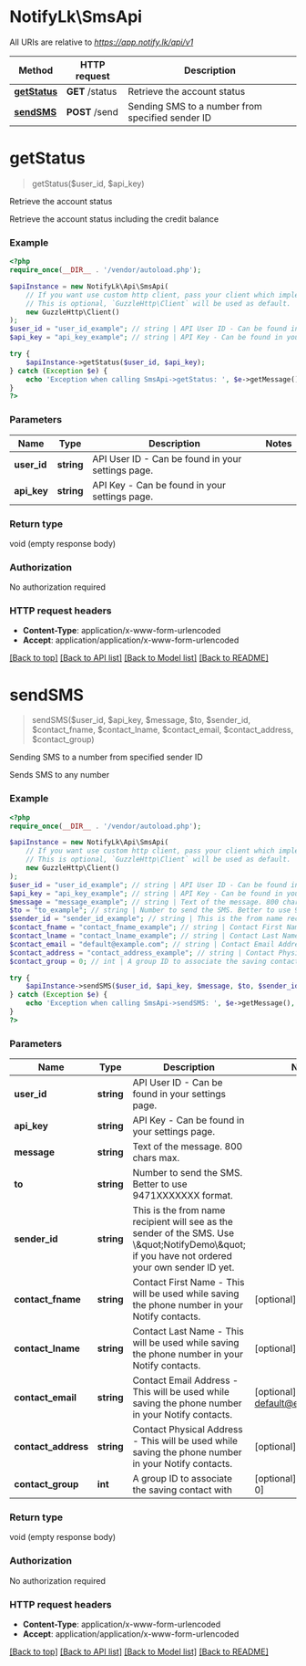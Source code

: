 # NotifyLk\SmsApi

All URIs are relative to *https://app.notify.lk/api/v1*

Method | HTTP request | Description
------------- | ------------- | -------------
[**getStatus**](SmsApi.md#getStatus) | **GET** /status | Retrieve the account status
[**sendSMS**](SmsApi.md#sendSMS) | **POST** /send | Sending SMS to a number from specified sender ID


# **getStatus**
> getStatus($user_id, $api_key)

Retrieve the account status

Retrieve the account status including the credit balance

### Example
```php
<?php
require_once(__DIR__ . '/vendor/autoload.php');

$apiInstance = new NotifyLk\Api\SmsApi(
    // If you want use custom http client, pass your client which implements `GuzzleHttp\ClientInterface`.
    // This is optional, `GuzzleHttp\Client` will be used as default.
    new GuzzleHttp\Client()
);
$user_id = "user_id_example"; // string | API User ID - Can be found in your settings page.
$api_key = "api_key_example"; // string | API Key - Can be found in your settings page.

try {
    $apiInstance->getStatus($user_id, $api_key);
} catch (Exception $e) {
    echo 'Exception when calling SmsApi->getStatus: ', $e->getMessage(), PHP_EOL;
}
?>
```

### Parameters

Name | Type | Description  | Notes
------------- | ------------- | ------------- | -------------
 **user_id** | **string**| API User ID - Can be found in your settings page. |
 **api_key** | **string**| API Key - Can be found in your settings page. |

### Return type

void (empty response body)

### Authorization

No authorization required

### HTTP request headers

 - **Content-Type**: application/x-www-form-urlencoded
 - **Accept**: application/application/x-www-form-urlencoded

[[Back to top]](#) [[Back to API list]](../../README.md#documentation-for-api-endpoints) [[Back to Model list]](../../README.md#documentation-for-models) [[Back to README]](../../README.md)

# **sendSMS**
> sendSMS($user_id, $api_key, $message, $to, $sender_id, $contact_fname, $contact_lname, $contact_email, $contact_address, $contact_group)

Sending SMS to a number from specified sender ID

Sends SMS to any number

### Example
```php
<?php
require_once(__DIR__ . '/vendor/autoload.php');

$apiInstance = new NotifyLk\Api\SmsApi(
    // If you want use custom http client, pass your client which implements `GuzzleHttp\ClientInterface`.
    // This is optional, `GuzzleHttp\Client` will be used as default.
    new GuzzleHttp\Client()
);
$user_id = "user_id_example"; // string | API User ID - Can be found in your settings page.
$api_key = "api_key_example"; // string | API Key - Can be found in your settings page.
$message = "message_example"; // string | Text of the message. 800 chars max.
$to = "to_example"; // string | Number to send the SMS. Better to use 9471XXXXXXX format.
$sender_id = "sender_id_example"; // string | This is the from name recipient will see as the sender of the SMS. Use \\\"NotifyDemo\\\" if you have not ordered your own sender ID yet.
$contact_fname = "contact_fname_example"; // string | Contact First Name - This will be used while saving the phone number in your Notify contacts.
$contact_lname = "contact_lname_example"; // string | Contact Last Name - This will be used while saving the phone number in your Notify contacts.
$contact_email = "default@example.com"; // string | Contact Email Address - This will be used while saving the phone number in your Notify contacts.
$contact_address = "contact_address_example"; // string | Contact Physical Address - This will be used while saving the phone number in your Notify contacts.
$contact_group = 0; // int | A group ID to associate the saving contact with

try {
    $apiInstance->sendSMS($user_id, $api_key, $message, $to, $sender_id, $contact_fname, $contact_lname, $contact_email, $contact_address, $contact_group);
} catch (Exception $e) {
    echo 'Exception when calling SmsApi->sendSMS: ', $e->getMessage(), PHP_EOL;
}
?>
```

### Parameters

Name | Type | Description  | Notes
------------- | ------------- | ------------- | -------------
 **user_id** | **string**| API User ID - Can be found in your settings page. |
 **api_key** | **string**| API Key - Can be found in your settings page. |
 **message** | **string**| Text of the message. 800 chars max. |
 **to** | **string**| Number to send the SMS. Better to use 9471XXXXXXX format. |
 **sender_id** | **string**| This is the from name recipient will see as the sender of the SMS. Use \\\&quot;NotifyDemo\\\&quot; if you have not ordered your own sender ID yet. |
 **contact_fname** | **string**| Contact First Name - This will be used while saving the phone number in your Notify contacts. | [optional]
 **contact_lname** | **string**| Contact Last Name - This will be used while saving the phone number in your Notify contacts. | [optional]
 **contact_email** | **string**| Contact Email Address - This will be used while saving the phone number in your Notify contacts. | [optional] [default to default@example.com]
 **contact_address** | **string**| Contact Physical Address - This will be used while saving the phone number in your Notify contacts. | [optional]
 **contact_group** | **int**| A group ID to associate the saving contact with | [optional] [default to 0]

### Return type

void (empty response body)

### Authorization

No authorization required

### HTTP request headers

 - **Content-Type**: application/x-www-form-urlencoded
 - **Accept**: application/application/x-www-form-urlencoded

[[Back to top]](#) [[Back to API list]](../../README.md#documentation-for-api-endpoints) [[Back to Model list]](../../README.md#documentation-for-models) [[Back to README]](../../README.md)

